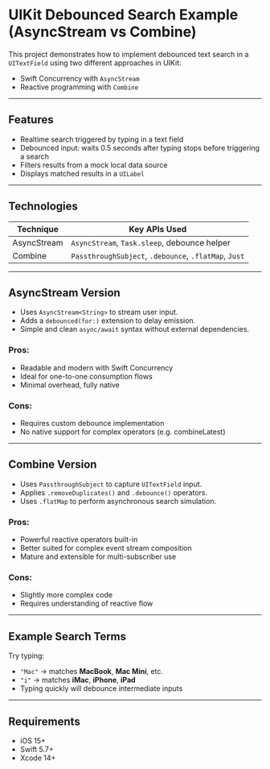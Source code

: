 # UIKit Debounced Search Example (AsyncStream vs Combine)

This project demonstrates how to implement debounced text search in a `UITextField` using two different approaches in UIKit:

- Swift Concurrency with `AsyncStream`
- Reactive programming with `Combine`

---

## Features

- Realtime search triggered by typing in a text field  
- Debounced input: waits 0.5 seconds after typing stops before triggering a search  
- Filters results from a mock local data source  
- Displays matched results in a `UILabel`

---

## Technologies

| Technique      | Key APIs Used                               |
|----------------|---------------------------------------------|
| AsyncStream    | `AsyncStream`, `Task.sleep`, debounce helper |
| Combine        | `PassthroughSubject`, `.debounce`, `.flatMap`, `Just` |

---

## AsyncStream Version

- Uses `AsyncStream<String>` to stream user input.
- Adds a `debounced(for:)` extension to delay emission.
- Simple and clean `async/await` syntax without external dependencies.

### Pros:
- Readable and modern with Swift Concurrency
- Ideal for one-to-one consumption flows
- Minimal overhead, fully native

### Cons:
- Requires custom debounce implementation
- No native support for complex operators (e.g. combineLatest)

---

## Combine Version

- Uses `PassthroughSubject` to capture `UITextField` input.
- Applies `.removeDuplicates()` and `.debounce()` operators.
- Uses `.flatMap` to perform asynchronous search simulation.

### Pros:
- Powerful reactive operators built-in
- Better suited for complex event stream composition
- Mature and extensible for multi-subscriber use

### Cons:
- Slightly more complex code
- Requires understanding of reactive flow

---

## Example Search Terms

Try typing:

- `"Mac"` → matches **MacBook**, **Mac Mini**, etc.
- `"i"` → matches **iMac**, **iPhone**, **iPad**
- Typing quickly will debounce intermediate inputs

---

## Requirements

- iOS 15+
- Swift 5.7+
- Xcode 14+
